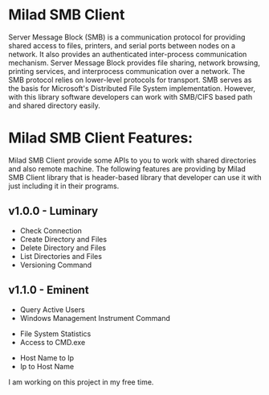 # Milad SMB Client 

Server Message Block (SMB) is a communication protocol for providing shared access to files, printers, and serial ports between nodes on a network. It also provides an authenticated inter-process communication mechanism. Server Message Block provides file sharing, network browsing, printing services, and interprocess communication over a network. The SMB protocol relies on lower-level protocols for transport. SMB serves as the basis for Microsoft's Distributed File System implementation. However, with this library software developers can work with SMB/CIFS based path and shared directory easily.

# Milad SMB Client Features:

Milad SMB Client provide some APIs to you to work with shared directories and also remote machine. The following features are providing by Milad SMB Client library that is header-based library that developer can use it with just including it in their programs.

## v1.0.0 - Luminary
* Check Connection
* Create Directory and Files
* Delete Directory and Files
* List Directories and Files
* Versioning Command

## v1.1.0 - Eminent
* Query Active Users
* Windows Management Instrument Command
- File System Statistics
- Access to CMD.exe
* Host Name to Ip
* Ip to Host Name

I am working on this project in my free time. 
